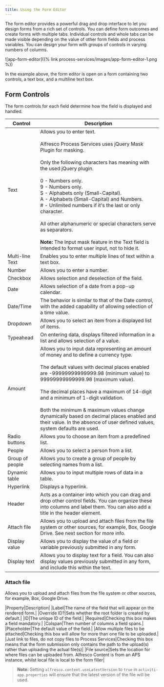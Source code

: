 ```yaml
---
title: Using the Form Editor 
---
```


The form editor provides a powerful drag and drop interface to let you design forms from a rich set of controls. You can define form outcomes and create forms with multiple tabs. Individual controls and whole tabs can be made visible depending on the value of other form fields and process variables. You can design your form with groups of controls in varying numbers of columns.

![app-form-editor]({% link process-services/images/app-form-editor-1.png %})

In the example above, the form editor is open on a form containing two controls, a text box, and a multiline text box.

## Form Controls

The form controls for each field determine how the field is displayed and handled.

|Control|Description|
|-------|-----------|
|Text|Allows you to enter text. <br><br>Alfresco Process Services uses jQuery Mask Plugin for masking. <br><br>Only the following characters has meaning with the used jQuery plugin. <br><br>0 - Numbers only. <br>9 - Numbers only. <br>S - Alphabets only (Small-Capital). <br>A - Alphabets (Small-Capital) and Numbers. <br># - Unlimited numbers if it's the last or only character. <br><br>All other alphanumeric or special characters serve as separators. <br><br>**Note:** The Input mask feature in the Text field is intended to format user input, not to hide it.|
|Multi-line Text|Enables you to enter multiple lines of text within a text box.|
|Number|Allows you to enter a number.|
|Checkbox|Allows selection and deselection of the field.|
|Date|Allows selection of a date from a pop-up calendar.|
|Date/Time|The behavior is similar to that of the Date control, with the added capability of allowing selection of a time value.|
|Dropdown|Allows you to select an item from a displayed list of items.|
|Typeahead|On entering data, displays filtered information in a list and allows selection of a value.|
|Amount|Allows you to input data representing an amount of money and to define a currency type.<br><br>The default values with decimal places enabled are -99999999999999.98 (minimum value) to 99999999999999.98 (maximum value).<br><br> The decimal places have a maximum of 14-digit and a minimum of 1-digit validation.<br><br> Both the minimum & maximum values change dynamically based on decimal places enabled and their value. In the absence of user defined values, system defaults are used. |
|Radio buttons|Allows you to choose an item from a predefined list.|
|People|Allows you to select a person from a list.|
|Group of people|Allows you to create a group of people by selecting names from a list.|
|Dynamic table|Allows you to input multiple rows of data in a table.|
|Hyperlink|Displays a hyperlink.|
|Header|Acts as a container into which you can drag and drop other control fields. You can organize these into columns and label them. You can also add a title in the header element.|
|Attach file|Allows you to upload and attach files from the file system or other sources, for example, Box, Google Drive. See next section for more info.|
|Display value|Allows you to display the value of a field or variable previously submitted in any form.|
|Display text|Allows you to display text for a field. You can also display values previously submitted in any form, and include this within the text.|

### Attach file

Allows you to upload and attach files from the file system or other sources, for example, Box, Google Drive.

|Property|Description|
|Label|The name of the field that will appear on the rendered form.|
|Override ID?|Sets whether the root folder is created by default.|
|ID|The unique ID of the field.|
|Required|Checking this box makes a field mandatory.|
|Colspan|Then number of columns a field spans.|
|Placeholder|The default value of the field.|
|Allow multiple files to be attached|Checking this box will allow for more than one file to be uploaded.|
|Just link to files, do not copy files to Process Services|Checking this box means that the form submission only contains the path to the upload(s) rather than uploading the actual file(s)|
|File source|Sets the location for where files can be uploaded from. Alfresco Content is from an APS instance, whilst local file is local to the form filler|

>**Note:** Setting `alfresco.content.useLatestVersion` to `true` in `activiti-app.properties` will ensure that the latest version of the file will be used.
